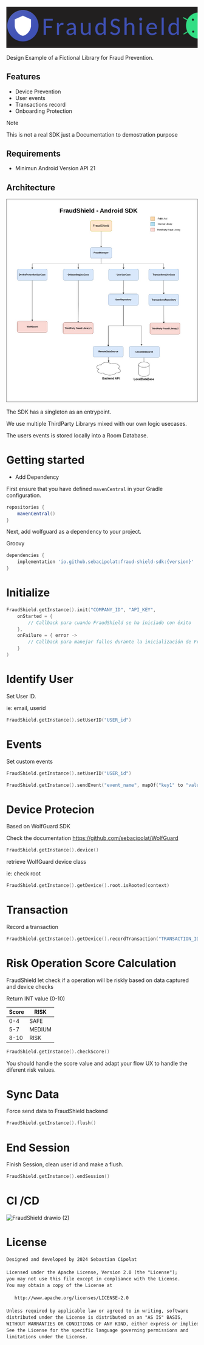 <p align="center">
<img src="/banner.png"/>
</p>
Design Example of a Fictional Library for Fraud Prevention.
</br>


## Features
* Device Prevention
* User events
* Transactions record
* Onboarding Protection

> [!NOTE]  
> This is not a real SDK just a Documentation to demostration purpose

## Requirements
* Minimun Android Version API 21
  
  
## Architecture
<img src="/new_FraudShield.jpg"/>

The SDK has a singleton as an entrypoint.

We use multiple ThirdParty Librarys mixed with our own logic usecases.

The users events is stored locally into a Room Database.

# Getting started

* Add Dependency

First ensure that you have defined `mavenCentral` in your Gradle configuration.

```groovy
repositories {
    mavenCentral()
}
```

Next, add wolfguard as a dependency to your project.

Groovy
```groovy
dependencies {
    implementation 'io.github.sebacipolat:fraud-shield-sdk:{version}'
}
```

# Initialize
  
```kotlin
FraudShield.getInstance().init("COMPANY_ID", "API_KEY",
    onStarted = {
        // Callback para cuando FraudShield se ha iniciado con éxito
    },
    onFailure = { error ->
        // Callback para manejar fallos durante la inicialización de FraudShield
    }
)
```
# Identify User

Set User ID.

ie: email, userid

```kotlin
FraudShield.getInstance().setUserID("USER_id")
```

# Events

Set custom events

```kotlin
FraudShield.getInstance().setUserID("USER_id")
```

```kotlin
FraudShield.getInstance().sendEvent("event_name", mapOf("key1" to "value1", "key2" to 123, "key3" to true))
```

# Device Protecion 

Based on WolfGuard SDK

Check the documentation https://github.com/sebacipolat/WolfGuard

```kotlin
FraudShield.getInstance().device()
```
retrieve WolfGuard device class

ie: check root

```kotlin
FraudShield.getInstance().getDevice().root.isRooted(context)
```

# Transaction
Record a transaction 

```kotlin
FraudShield.getInstance().getDevice().recordTransaction("TRANSACTION_ID","body")
```

#  Risk Operation Score Calculation 

FraudShield let check if a operation will be riskly based on data captured and device checks

Return INT value (0-10)

| Score | RISK | 
|-----------|------|
| 0-4  | SAFE | 
| 5-7  | MEDIUM| 
| 8-10 |  RISK    | 


```kotlin
FraudShield.getInstance().checkScore()
```

You should handle the score value and adapt your flow UX to handle the diferent risk values.

# Sync Data

Force send data to FraudShield backend

```kotlin
FraudShield.getInstance().flush()
```

# End Session

Finish Session, clean user id and make a flush.

```kotlin
FraudShield.getInstance().endSession()
```
# CI /CD 

![FraudShield drawio (2)](https://github.com/sebacipolat/FraudShield/assets/1523404/f80af033-d754-476b-8b74-146f9028ffb1)


# License
```xml
Designed and developed by 2024 Sebastian Cipolat

Licensed under the Apache License, Version 2.0 (the "License");
you may not use this file except in compliance with the License.
You may obtain a copy of the License at

   http://www.apache.org/licenses/LICENSE-2.0

Unless required by applicable law or agreed to in writing, software
distributed under the License is distributed on an "AS IS" BASIS,
WITHOUT WARRANTIES OR CONDITIONS OF ANY KIND, either express or implied.
See the License for the specific language governing permissions and
limitations under the License.
```
